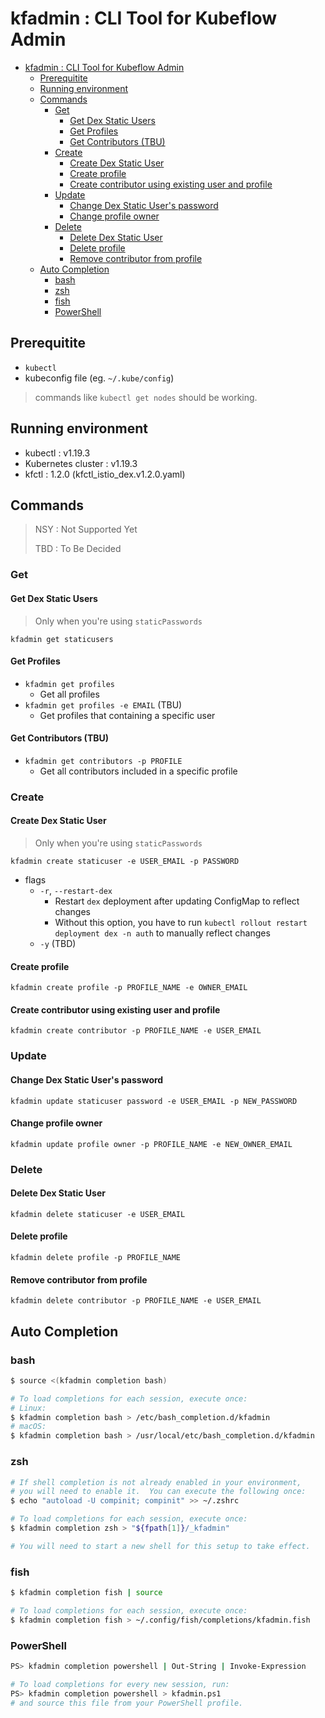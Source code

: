 
# kfadmin : CLI Tool for Kubeflow Admin

- [kfadmin : CLI Tool for Kubeflow Admin](#kfadmin--cli-tool-for-kubeflow-admin)
  - [Prerequitite](#prerequitite)
  - [Running environment](#running-environment)
  - [Commands](#commands)
    - [Get](#get)
      - [Get Dex Static Users](#get-dex-static-users)
      - [Get Profiles](#get-profiles)
      - [Get Contributors (TBU)](#get-contributors-tbu)
    - [Create](#create)
      - [Create Dex Static User](#create-dex-static-user)
      - [Create profile](#create-profile)
      - [Create contributor using existing user and profile](#create-contributor-using-existing-user-and-profile)
    - [Update](#update)
      - [Change Dex Static User's password](#change-dex-static-users-password)
      - [Change profile owner](#change-profile-owner)
    - [Delete](#delete)
      - [Delete Dex Static User](#delete-dex-static-user)
      - [Delete profile](#delete-profile)
      - [Remove contributor from profile](#remove-contributor-from-profile)
  - [Auto Completion](#auto-completion)
    - [bash](#bash)
    - [zsh](#zsh)
    - [fish](#fish)
    - [PowerShell](#powershell)

## Prerequitite

- `kubectl`
- kubeconfig file (eg. `~/.kube/config`)

> commands like `kubectl get nodes` should be working.

## Running environment

- kubectl : v1.19.3
- Kubernetes cluster : v1.19.3
- kfctl : 1.2.0 (kfctl_istio_dex.v1.2.0.yaml)

## Commands

> NSY : Not Supported Yet
>
> TBD : To Be Decided

### Get

#### Get Dex Static Users

> Only when you're using `staticPasswords`

`kfadmin get staticusers`

#### Get Profiles

- `kfadmin get profiles`
  - Get all profiles
- `kfadmin get profiles -e EMAIL` (TBU)
  - Get profiles that containing a specific user

#### Get Contributors (TBU)

- `kfadmin get contributors -p PROFILE`
  - Get all contributors included in a specific profile

### Create

#### Create Dex Static User

> Only when you're using `staticPasswords`

`kfadmin create staticuser -e USER_EMAIL -p PASSWORD`

- flags
    - `-r`, `--restart-dex`
        - Restart `dex` deployment after updating ConfigMap to reflect changes
        - Without this option, you have to run `kubectl rollout restart deployment dex -n auth` to manually reflect changes
    - `-y` (TBD)

#### Create profile

`kfadmin create profile -p PROFILE_NAME -e OWNER_EMAIL`

#### Create contributor using existing user and profile

`kfadmin create contributor -p PROFILE_NAME -e USER_EMAIL`

### Update

#### Change Dex Static User's password

`kfadmin update staticuser password -e USER_EMAIL -p NEW_PASSWORD`

#### Change profile owner

`kfadmin update profile owner -p PROFILE_NAME -e NEW_OWNER_EMAIL`

### Delete

#### Delete Dex Static User

`kfadmin delete staticuser -e USER_EMAIL`

#### Delete profile

`kfadmin delete profile -p PROFILE_NAME`

#### Remove contributor from profile

`kfadmin delete contributor -p PROFILE_NAME -e USER_EMAIL`

## Auto Completion

### bash

```bash
$ source <(kfadmin completion bash)

# To load completions for each session, execute once:
# Linux:
$ kfadmin completion bash > /etc/bash_completion.d/kfadmin
# macOS:
$ kfadmin completion bash > /usr/local/etc/bash_completion.d/kfadmin
```

### zsh

```bash
# If shell completion is not already enabled in your environment,
# you will need to enable it.  You can execute the following once:
$ echo "autoload -U compinit; compinit" >> ~/.zshrc

# To load completions for each session, execute once:
$ kfadmin completion zsh > "${fpath[1]}/_kfadmin"

# You will need to start a new shell for this setup to take effect.
```

### fish

```bash
$ kfadmin completion fish | source

# To load completions for each session, execute once:
$ kfadmin completion fish > ~/.config/fish/completions/kfadmin.fish
```

### PowerShell

```bash
PS> kfadmin completion powershell | Out-String | Invoke-Expression

# To load completions for every new session, run:
PS> kfadmin completion powershell > kfadmin.ps1
# and source this file from your PowerShell profile.
```
